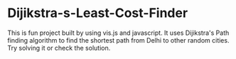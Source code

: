 # Dijikstra-s-Least-Cost-Finder

This is fun project built by using vis.js and javascript. It uses Dijikstra's Path finding algorithm to find the shortest path from Delhi to other random cities. Try solving it 
or check the solution.
